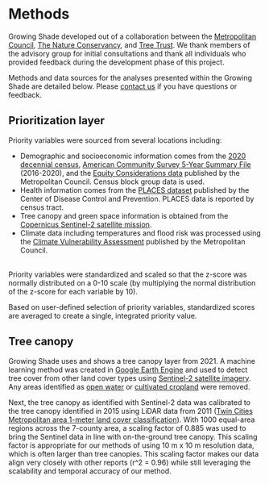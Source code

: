 Methods
================

Growing Shade developed out of a collaboration between the
<a href="https://metrocouncil.org/" target="_blank">Metropolitan
Council</a>,
<a href="https://www.nature.org/en-us/about-us/where-we-work/united-states/minnesota/" target="_blank">The
Nature Conservancy</a>, and
<a href="https://treetrust.org/" target="_blank">Tree Trust</a>. We
thank members of the advisory group for initial consultations and thank
all individuals who provided feedback during the development phase of
this project.

Methods and data sources for the analyses presented within the Growing
Shade are detailed below. Please
<a href = "mailto:ellen.esch@metc.state.mn.us?subject=growing%shade%20tool&cc=eric.wojchik@metc.state.mn.us">contact
us</a> if you have questions or feedback.

<h2>
<span style="font-size:16pt">Prioritization layer</span>
</h2>

Priority variables were sourced from several locations including:

- Demographic and socioeconomic information comes from the
  <a href = 'https://gisdata.mn.gov/dataset/us-mn-state-metc-society-census2020population' target = '_blank'>2020
  decennial census</a>,
  <a href = 'https://gisdata.mn.gov/dataset/us-mn-state-metc-society-census-acs' target = '_blank'>American
  Community Survey 5-Year Summary File</a> (2016-2020), and the
  <a href = 'https://gisdata.mn.gov/dataset/us-mn-state-metc-society-equity-considerations' target = '_blank'>Equity
  Considerations data</a> published by the Metropolitan Council. Census
  block group data is used.
- Health information comes from the
  <a href="https://www.cdc.gov/places/index.html" target="_blank">PLACES
  dataset</a> published by the Center of Disease Control and Prevention.
  PLACES data is reported by census tract.
- Tree canopy and green space information is obtained from the
  <a href = 'https://www.esa.int/Applications/Observing_the_Earth/Copernicus/Sentinel-2' target = "_blank">Copernicus
  Sentinel-2 satellite mission</a>.
- Climate data including temperatures and flood risk was processed using
  the
  <a href = 'https://metrocouncil.org/Communities/Planning/Local-Planning-Assistance/CVA.aspx' target = '_blank'>Climate
  Vulnerability Assessment</a> published by the Metropolitan Council.

<br> Priority variables were standardized and scaled so that the z-score
was normally distributed on a 0-10 scale (by multiplying the normal
distribution of the z-score for each variable by 10).

Based on user-defined selection of priority variables, standardized
scores are averaged to create a single, integrated priority value.

<h2>
<span style="font-size:16pt">Tree canopy</span>
</h2>

Growing Shade uses and shows a tree canopy layer from 2021. A machine
learning method was created in
<a href = 'https://earthengine.google.com/' target = "_blank">Google
Earth Engine</a> and used to detect tree cover from other land cover
types using
<a href = 'https://www.esa.int/Applications/Observing_the_Earth/Copernicus/Sentinel-2' target = "_blank">Sentinel-2
satellite imagery</a>. Any areas identified as
<a href = 'https://gisdata.mn.gov/dataset/us-mn-state-metc-water-lakes-rivers' target = "_blank">open
water</a> or
<a href = 'https://developers.google.com/earth-engine/datasets/catalog/USDA_NASS_CDL?hl=en' target = '_blank'>cultivated
cropland</a> were removed.

Next, the tree canopy as identified with Sentinel-2 data was calibrated
to the tree canopy identified in 2015 using LiDAR data from 2011
(<a href="https://gisdata.mn.gov/dataset/base-landcover-twincities" target="_blank">Twin
Cities Metropolitan area 1-meter land cover classification</a>). With
1000 equal-area regions across the 7-county area, a scaling factor of
0.885 was used to bring the Sentinel data in line with on-the-ground
tree canopy. This scaling factor is appropriate for our methods of using
10 m x 10 m resolution data, which is often larger than tree canopies.
This scaling factor makes our data align very closely with other reports
(r^2 = 0.96) while still leveraging the scalability and temporal
accuracy of our method.

<br> <br><br><br><br>
